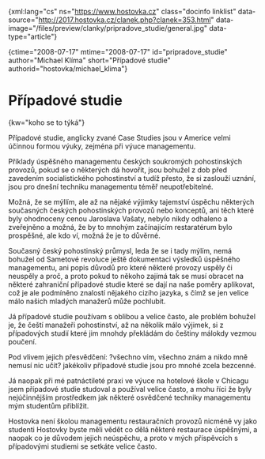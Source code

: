 
{xml:lang="cs" ns="https://www.hostovka.cz" class="docinfo linklist" data-source="http://2017.hostovka.cz/clanek.php?clanek=353.html" data-image="/files/preview/clanky/pripradove_studie/general.jpg" data-type="article"}

{ctime="2008-07-17" mtime="2008-07-17" id="pripradove\_studie" author="Michael Klíma" short="Případové studie" authorid="hostovka/michael\_klima"}

# Případové studie

<!-- generated attribute kw by user_udpatekw.sh on 2019-03-13, do not edit -->

{kw="koho se to týká"}

Případové studie, anglicky zvané Case Studies jsou v Americe velmi účinnou formou výuky, zejména při výuce managementu.

Příklady úspěšného managementu českých soukromých pohostinských provozů, pokud se o některých dá hovořit, jsou bohužel z dob před zavedením socialistického pohostinství a tudíž přesto, že si zaslouží uznání, jsou pro dnešní techniku managementu téměř neupotřebitelné.

Možná, že se mýllím, ale až na nějaké výjimky tajemství úspěchu některých současných českých pohostinských provozů nebo konceptů, ani těch které byly ohodnoceny cenou Jaroslava Vašaty, nebylo nikdy odhaleno a zveřejněno a možná, že by to mnohým začínajicím restaratérum bylo prospěšné, ale kdo ví, možná že je to důvěrné.

Současný český pohostinský průmysl, leda že se i tady mýlím, nemá bohužel od Sametové revoluce ještě dokumentaci výsledků úspěšného managementu, ani popis důvodů pro které některé provozy uspěly či neuspěly a proč, a proto pokud to někoho zajímá tak se musí obracet na některé zahraniční případové studie které se dají na naše poměry aplikovat, což je ale podmíněno znalostí nějakého cizího jazyka, s čímž se jen velice málo našich mladých manažerů může pochlubit.

Já případové studie používam s oblibou a velice často, ale problém bohužel je, že čeští manažeři pohostinství, až na několik málo výjimek, si z případových studií které jim mnohdy překládám do češtiny málokdy vezmou poučení.

Pod vlivem jejich přesvědčení: ?všechno vím, všechno znám a nikdo mně nemusí nic učit? jakékoliv případové studie jsou pro mnohé zcela bezcenné.

Já naopak při mé patnáctileté praxi ve výuce na hotelové škole v Chicagu jsem případové studie studoval a používal velice často, a mohu říci že byly nejúčinnějším prostředkem jak některé osvědčené techniky managementu mým studentům přiblížit.

Hostovka není školou managementu restauračních provozů nicméně vy jako studenti Hostovky byste měli vědět co dělá některé restaurace úspěšnými, a naopak co je důvodem jejich neúspěchu, a proto v mých příspěvcích s případovými studiemi se setkáte velice často.

